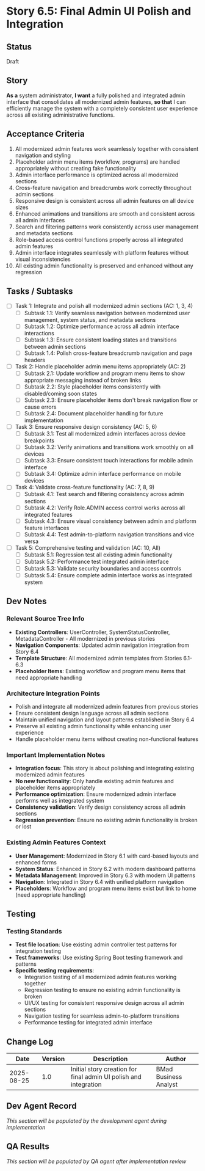 # Story 6.5: Final Admin UI Polish and Integration

## Status
Draft

## Story
**As a** system administrator,
**I want** a fully polished and integrated admin interface that consolidates all modernized admin features,
**so that** I can efficiently manage the system with a completely consistent user experience across all existing administrative functions.

## Acceptance Criteria

1. All modernized admin features work seamlessly together with consistent navigation and styling
2. Placeholder admin menu items (workflow, programs) are handled appropriately without creating fake functionality
3. Admin interface performance is optimized across all modernized sections
4. Cross-feature navigation and breadcrumbs work correctly throughout admin sections
5. Responsive design is consistent across all admin features on all device sizes
6. Enhanced animations and transitions are smooth and consistent across all admin interfaces
7. Search and filtering patterns work consistently across user management and metadata sections
8. Role-based access control functions properly across all integrated admin features
9. Admin interface integrates seamlessly with platform features without visual inconsistencies
10. All existing admin functionality is preserved and enhanced without any regression

## Tasks / Subtasks

- [ ] Task 1: Integrate and polish all modernized admin sections (AC: 1, 3, 4)
  - [ ] Subtask 1.1: Verify seamless navigation between modernized user management, system status, and metadata sections
  - [ ] Subtask 1.2: Optimize performance across all admin interface interactions
  - [ ] Subtask 1.3: Ensure consistent loading states and transitions between admin sections
  - [ ] Subtask 1.4: Polish cross-feature breadcrumb navigation and page headers
  
- [ ] Task 2: Handle placeholder admin menu items appropriately (AC: 2)
  - [ ] Subtask 2.1: Update workflow and program menu items to show appropriate messaging instead of broken links
  - [ ] Subtask 2.2: Style placeholder items consistently with disabled/coming soon states
  - [ ] Subtask 2.3: Ensure placeholder items don't break navigation flow or cause errors
  - [ ] Subtask 2.4: Document placeholder handling for future implementation
  
- [ ] Task 3: Ensure responsive design consistency (AC: 5, 6)
  - [ ] Subtask 3.1: Test all modernized admin interfaces across device breakpoints
  - [ ] Subtask 3.2: Verify animations and transitions work smoothly on all devices
  - [ ] Subtask 3.3: Ensure consistent touch interactions for mobile admin interface
  - [ ] Subtask 3.4: Optimize admin interface performance on mobile devices
  
- [ ] Task 4: Validate cross-feature functionality (AC: 7, 8, 9)
  - [ ] Subtask 4.1: Test search and filtering consistency across admin sections
  - [ ] Subtask 4.2: Verify Role.ADMIN access control works across all integrated features
  - [ ] Subtask 4.3: Ensure visual consistency between admin and platform feature interfaces
  - [ ] Subtask 4.4: Test admin-to-platform navigation transitions and vice versa
  
- [ ] Task 5: Comprehensive testing and validation (AC: 10, All)
  - [ ] Subtask 5.1: Regression test all existing admin functionality
  - [ ] Subtask 5.2: Performance test integrated admin interface
  - [ ] Subtask 5.3: Validate security boundaries and access controls
  - [ ] Subtask 5.4: Ensure complete admin interface works as integrated system

## Dev Notes

### Relevant Source Tree Info
- **Existing Controllers**: UserController, SystemStatusController, MetadataController - All modernized in previous stories
- **Navigation Components**: Updated admin navigation integration from Story 6.4
- **Template Structure**: All modernized admin templates from Stories 6.1-6.3
- **Placeholder Items**: Existing workflow and program menu items that need appropriate handling

### Architecture Integration Points
- Polish and integrate all modernized admin features from previous stories
- Ensure consistent design language across all admin sections
- Maintain unified navigation and layout patterns established in Story 6.4
- Preserve all existing admin functionality while enhancing user experience
- Handle placeholder menu items without creating non-functional features

### Important Implementation Notes
- **Integration focus**: This story is about polishing and integrating existing modernized admin features
- **No new functionality**: Only handle existing admin features and placeholder items appropriately
- **Performance optimization**: Ensure modernized admin interface performs well as integrated system
- **Consistency validation**: Verify design consistency across all admin sections
- **Regression prevention**: Ensure no existing admin functionality is broken or lost

### Existing Admin Features Context
- **User Management**: Modernized in Story 6.1 with card-based layouts and enhanced forms
- **System Status**: Enhanced in Story 6.2 with modern dashboard patterns
- **Metadata Management**: Improved in Story 6.3 with modern UI patterns
- **Navigation**: Integrated in Story 6.4 with unified platform navigation
- **Placeholders**: Workflow and program menu items exist but link to home (need appropriate handling)

## Testing
### Testing Standards
- **Test file location**: Use existing admin controller test patterns for integration testing
- **Test frameworks**: Use existing Spring Boot testing framework and patterns
- **Specific testing requirements**:
  - Integration testing of all modernized admin features working together
  - Regression testing to ensure no existing admin functionality is broken
  - UI/UX testing for consistent responsive design across all admin sections
  - Navigation testing for seamless admin-to-platform transitions
  - Performance testing for integrated admin interface

## Change Log
| Date | Version | Description | Author |
|------|---------|-------------|---------|
| 2025-08-25 | 1.0 | Initial story creation for final admin UI polish and integration | BMad Business Analyst |

## Dev Agent Record
_This section will be populated by the development agent during implementation_

## QA Results
_This section will be populated by QA agent after implementation review_